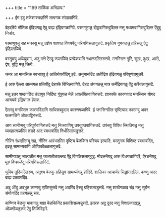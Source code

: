 +++
title = "199 तार्किक अभिप्राय."

+++
ईग इदु तर्कशास्त्रज्ञरिगॆ तत्वगळ संग्रहवागिदॆ.

देहदंतॆये भौतिक इंद्रियगळु ऐदु बाह्य इंद्रियगळागिवॆ. परमाणुगळु दॊड्डदागिरुवुदिल्ल मत्तु मध्यमवागिरुवुदिल्ल ऎंबुदु निर्धार.

परमाणुवन्नु सह मनस्सु मत्तु प्रज्ञॆय शाश्वत विषयवॆंदु परिगणिसलागुत्तदॆ. प्रकृतिय गुणगळन्नु ग्रहिसलु ऐदु इंद्रियगळिवॆ.

वस्तुवन्नु अळॆयुवाग, अदु मत्तॆ ऎरडू रूपगळिंद प्रत्येकवागि स्थानदल्लिरुत्तदॆ. मनस्सिन गुरि, सुख, दुःख, आसॆ, द्वेष, बुद्धि मत्तु क्रियॆ.

जनर आ मानसिक स्वभाववु ई आतिथेयरॊंदिगू इदॆ. अनुमानदिंद अतींद्रिय इंद्रियगळु परिपूर्णवागुत्तवॆ.

ई आरु ऎल्ला आत्मगळ प्रतियॊंदु देहक्कॆ विभिन्नवागिवॆ. देहद अंगगळन्नु मात्र कर्मेंद्रियगळु ऎंदु करॆयलागुत्तदॆ.

मत्तु इतर शब्दगळिंद उंटागुव निर्दिष्ट गुंपुगळ मेलॆ अवलंबितवागिरुत्तदॆ. ज्ञानक्कॆ कारणवाद मनस्सिन योगद आश्रयवे इंद्रियगळ हॆसरु.

ऎल्लवू मनस्सिन कारणदिंदागि साधिसबहुदाद कारणगळागिवॆ. ई जगत्तिनल्लि सृष्टियाद कारणवु अदर फलगळिगॆ ऒळपट्टिरुत्तदॆ.

आग सामीप्यवु परिपूर्णवागिरुत्तदॆ मत्तु निजवागियू उपयुक्तवागिरुत्तदॆ. प्रपंचवु विविध स्थितिगळु मत्तु व्यवहारगळल्लि तन्नदे आद स्वभावदिंद निर्धरिसल्पडुत्तदॆ.

नीरिन रंध्रदल्लियू सह, नीरिन आरंभदल्लि दृष्टिय बॆळकिन परिचय इत्यादि. वस्तुगळ विशिष्ट स्वभावदिंद, इदन्नु सामान्यवागि ऒप्पिकॊळ्ळलागुत्तदॆ.

सामीप्यवन्नु जात्यतीत मत्तु जात्यतीतवल्लद ऎंदु विंगडिसलागुवुदु. मॊदलनॆयदु आरु विधगळागिद्दरॆ, ऎरडनॆयदु मूरु विधगळॆंदु परिगणिसलागिदॆ.

भूमिय तुदियल्लिरुव, अदृश्य बॆळकु ग्रहिसुव सामर्थ्यवन्नु हॊंदिदॆ. शालिका आचार्यर सिद्धांतदल्लि, कण्णु अदर बाह्य प्रकाशदिंद.

अदु ऒंदु अद्भुत कण्णन्नु सृष्टिसुत्तदॆ मत्तु अदरिंद हॆच्चु ग्रहिसल्पडुत्तदॆ. मत्तु शाखॆगळाद चंद्र मत्तु सूर्यन संयोगदिंद ग्रहगळन्नु सह.

कण्णिन बॆळकु यावागलू बाह्य बॆळकिनिंद प्रकाशिसल्पडुत्तदॆ. इतररु अदु दूरद मत्तु विशालवादद्दन्नु ऒळगॊळ्ळुत्तदॆ ऎंदु तिळिदिद्दारॆ.

